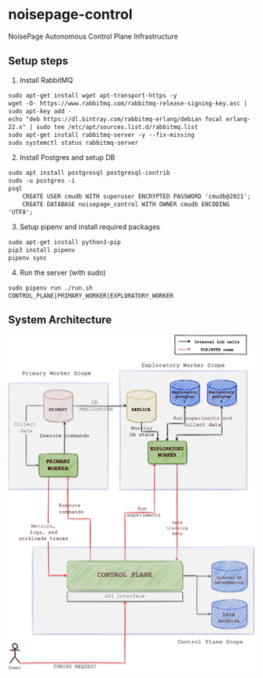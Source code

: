 # noisepage-control
NoisePage Autonomous Control Plane Infrastructure


## Setup steps


1. Install RabbitMQ

```
sudo apt-get install wget apt-transport-https -y
wget -O- https://www.rabbitmq.com/rabbitmq-release-signing-key.asc | sudo apt-key add -
echo "deb https://dl.bintray.com/rabbitmq-erlang/debian focal erlang-22.x" | sudo tee /etc/apt/sources.list.d/rabbitmq.list
sudo apt-get install rabbitmq-server -y --fix-missing
sudo systemctl status rabbitmq-server
```

2. Install Postgres and setup DB

```
sudo apt install postgresql postgresql-contrib
sudo -u postgres -i
psql
    CREATE USER cmudb WITH superuser ENCRYPTED PASSWORD 'cmudb@2021';
    CREATE DATABASE noisepage_control WITH OWNER cmudb ENCODING 'UTF8';
```

3. Setup pipenv and install required packages

```
sudo apt-get install python3-pip
pip3 install pipenv
pipenv sync
```

4. Run the server (with sudo)
```
sudo pipenv run ./run.sh CONTROL_PLANE|PRIMARY_WORKER|EXPLORATORY_WORKER
```


## System Architecture

![](./images/architecture.png "System Architecture")
